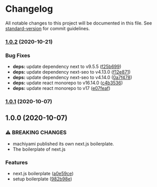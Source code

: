 # Changelog

All notable changes to this project will be documented in this file. See [standard-version](https://github.com/conventional-changelog/standard-version) for commit guidelines.

### [1.0.2](https://github.com/machiyami/nextjs-boilerplate/compare/v1.0.1...v1.0.2) (2020-10-21)


### Bug Fixes

* **deps:** update dependency next to v9.5.5 ([f25b699](https://github.com/machiyami/nextjs-boilerplate/commit/f25b6992f6efd8c0e3073f0becdbfe909d70240d))
* **deps:** update dependency next-seo to v4.13.0 ([f12e871](https://github.com/machiyami/nextjs-boilerplate/commit/f12e87130842fb256da9005fb4e509376aabd81f))
* **deps:** update dependency next-seo to v4.14.0 ([0a7f478](https://github.com/machiyami/nextjs-boilerplate/commit/0a7f478e6b1610eb0dc493047dcc6f12fc45f1c5))
* **deps:** update react monorepo to v16.14.0 ([c4b3536](https://github.com/machiyami/nextjs-boilerplate/commit/c4b3536068e81bf0e2b675a90743c1a555dc7ee0))
* **deps:** update react monorepo to v17 ([e07feaf](https://github.com/machiyami/nextjs-boilerplate/commit/e07feaf96a93a29d35a3fde24e59dbfac98b9182))

### [1.0.1](https://github.com/machiyami/nextjs-boilerplate/compare/v1.0.0...v1.0.1) (2020-10-07)

## 1.0.0 (2020-10-07)


### ⚠ BREAKING CHANGES

* machiyami published its own next.js boilerplate.
* The boilerplate of next.js

### Features

* next.js boilerplate ([a0e59ce](https://github.com/machiyami/nextjs-boilerplate/commit/a0e59cebddf4cd49b0a677b9c4ee93870173b011))
* setup boilerplate ([982b98e](https://github.com/machiyami/nextjs-boilerplate/commit/982b98ee3a80b48e585509a743de5cc1ea17b59b))
